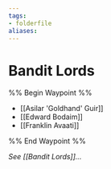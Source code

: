 ```yaml
---
tags:
- folderfile
aliases:
---
```


# Bandit Lords
%% Begin Waypoint %%
- [[Asilar 'Goldhand' Guir]]
- [[Edward Bodaim]]
- [[Franklin Avaati]]

%% End Waypoint %%

*See [[Bandit Lords]]...*